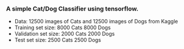 ### A simple Cat/Dog Classifier using tensorflow.

- Data: 12500 images of Cats and 12500 images of Dogs from Kaggle
- Training set size: 8000 Cats 8000 Dogs
- Validation set size: 2000 Cats 2000 Dogs
- Test set size: 2500 Cats 2500 Dogs
